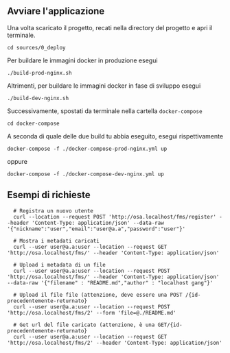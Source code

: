 ## Avviare l'applicazione

Una volta scaricato il progetto, recati nella directory del progetto e apri il terminale.

```
cd sources/0_deploy
```
Per buildare le immagini docker in produzione esegui
```
./build-prod-nginx.sh
```
Altrimenti, per buildare le immagini docker in fase di sviluppo esegui
```
./build-dev-nginx.sh
```

Successivamente, spostati da terminale nella cartella ```docker-compose```
```
cd docker-compose
```

A seconda di quale delle due build tu abbia eseguito, esegui rispettivamente
```
docker-compose -f ./docker-compose-prod-nginx.yml up

```
oppure
```
docker-compose -f ./docker-compose-dev-nginx.yml up
```

## Esempi di richieste

```
  # Registra un nuovo utente
  curl --location --request POST 'http://osa.localhost/fms/register' --header 'Content-Type: application/json' --data-raw '{"nickname":"user","email":"user@a.a","password":"user"}'

  # Mostra i metadati caricati
  curl --user user@a.a:user --location --request GET 'http://osa.localhost/fms/' --header 'Content-Type: application/json'

  # Upload i metadata di un file
  curl --user user@a.a:user --location --request POST 'http://osa.localhost/fms/' --header 'Content-Type: application/json' --data-raw '{"filename" : "README.md","author" : "localhost gang"}'

  # Upload il file file (attenzione, deve essere una POST /{id-precedentemente-returnato}
  curl --user user@a.a:user --location --request POST 'http://osa.localhost/fms/2' --form 'file=@./README.md'

  # Get url del file caricato (attenzione, è una GET/{id-precedentemente-returnato}
  curl --user user@a.a:user --location --request GET 'http://osa.localhost/fms/2' --header 'Content-Type: application/json'

```
